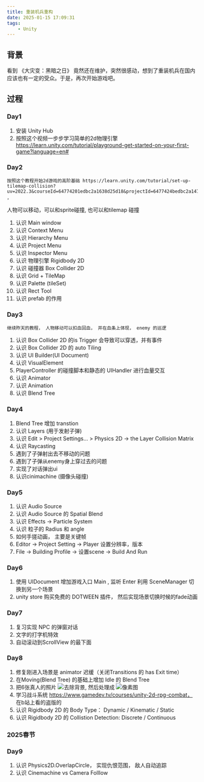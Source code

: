 ```yaml
---
title: 重装机兵重构
date: 2025-01-15 17:09:31
tags:
    - Unity
---
```



## 背景

看到 《大灾变：黑暗之日》 竟然还在维护，突然很感动，想到了重装机兵在国内应该也有一定的受众。于是，再次开始游戏吧。


## 过程

### Day1 

1. 安装 Unity Hub
2. 按照这个视频一步步学习简单的2d物理引擎 https://learn.unity.com/tutorial/playground-get-started-on-your-first-game?language=en#


### Day2

    按照这个教程开始2d游戏的高阶基础 https://learn.unity.com/tutorial/set-up-tilemap-collision?uv=2022.3&courseId=64774201edbc2a1638d25d18&projectId=6477424bedbc2a1473e5fce4# ，
人物可以移动，可以和sprite碰撞, 也可以和tilemap 碰撞


1. 认识 Main window
1. 认识 Context Menu
1. 认识 Hierarchy Menu
2. 认识 Project Menu
2. 认识 Inspector Menu
3. 认识 物理引擎 Rigidbody 2D
4. 认识 碰撞器 Box Collider 2D
5. 认识 Grid + TileMap
7. 认识 Palette (tileSet)
8. 认识 Rect Tool
9. 认识 prefab 的作用

### Day3

    继续昨天的教程， 人物移动可以扣血回血， 并在血条上体现， enemy 的巡逻

    
1. 认识 Box Collider 2D 的is Trigger 会导致可以穿透，并有事件
2. 认识 Box Collider 2D 的 auto Tiling
3. 认识 UI Builder(UI Document)
4. 认识 VisualElement
5. PlayerController 的碰撞脚本和静态的 UIHandler 进行血量交互
6. 认识 Animator
7. 认识 Animation 
8. 认识 Blend Tree


### Day4

1. Blend Tree 增加 transtion
2. 认识 Layers (用于发射子弹)
3. 认识 Edit > Project Settings… > Physics 2D -> the Layer Collision Matrix
4. 认识 Raycasting 
5. 遇到了子弹射出去不移动的问题
6. 遇到了子弹从enemy身上穿过去的问题
7. 实现了对话弹出ui
8. 认识cinimachine (摄像头碰撞)


### Day5

1. 认识 Audio Source
2. 认识 Audio Source 的 Spatial Blend
3. 认识 Effects -> Particle System
4. 认识 粒子的 Radius 和 angle
5. 如何手搓动画， 主要是关键帧
6. Editor -> Project Setting -> Player 设置分辨率，版本
7. File -> Building Profile -> 设置scene -> Build And Run



### Day6

1. 使用 UIDocument 增加游戏入口 Main , 监听 Enter 利用 SceneManager 切换到另一个场景
2. unity store 购买免费的 DOTWEEN 插件， 然后实现场景切换时候的fade动画 


### Day7

1. 复习实现 NPC 的弹窗对话
2. 文字的打字机特效
3. 自动滚动到ScrollView 的最下面



### Day8

1. 修复刚进入场景是 animator 迟缓（关闭Transitions 的 has Exit time）
2. 在Moving(Blend Tree) 的基础上增加 Idle 的 Blend Tree
3. 把6张真人的照片 ![去除背景](https://www.remove.bg/zh/upload), 然后处理成 ![像素图](https://giventofly.github.io/pixelit/)
4. 学习战斗系统 https://www.gamedev.tv/courses/unity-2d-rpg-combat， 在b站上看的盗版的
5. 认识 Rigidbody 2D 的 Body Type： Dynamic / Kinematic / Static
6. 认识 Rigidbody 2D 的 Collistion Detection: Discrete / Continuous


### 2025春节

### Day9
1. 认识 Physics2D.OverlapCircle， 实现仇恨范围， 敌人自动追踪
2. 认识 Cinemachine vs Camera Folllow

